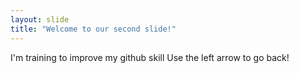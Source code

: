 ```yaml
---
layout: slide
title: "Welcome to our second slide!"
---
```

I'm training to improve my github skill
Use the left arrow to go back!
